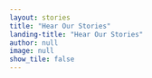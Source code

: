 ```yaml
---
layout: stories
title: "Hear Our Stories"
landing-title: "Hear Our Stories"
author: null
image: null
show_tile: false
---
```


